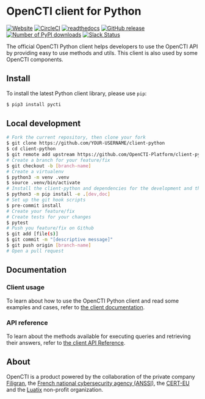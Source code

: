 # OpenCTI client for Python

[![Website](https://img.shields.io/badge/website-opencti.io-blue.svg)](https://www.opencti.io)
[![CircleCI](https://circleci.com/gh/OpenCTI-Platform/client-python.svg?style=shield)](https://circleci.com/gh/OpenCTI-Platform/client-python/tree/master)
[![readthedocs](https://readthedocs.org/projects/opencti-client-for-python/badge/?style=flat)](https://opencti-client-for-python.readthedocs.io/en/latest/)
[![GitHub release](https://img.shields.io/github/release/OpenCTI-Platform/client-python.svg)](https://github.com/OpenCTI-Platform/client-python/releases/latest)
[![Number of PyPI downloads](https://img.shields.io/pypi/dm/pycti.svg)](https://pypi.python.org/pypi/pycti/)
[![Slack Status](https://slack.luatix.org/badge.svg)](https://slack.luatix.org)

The official OpenCTI Python client helps developers to use the OpenCTI API by providing easy to use methods and utils.
This client is also used by some OpenCTI components.

## Install

To install the latest Python client library, please use `pip`:

```bash
$ pip3 install pycti
```

## Local development

```bash
# Fork the current repository, then clone your fork
$ git clone https://github.com/YOUR-USERNAME/client-python
$ cd client-python
$ git remote add upstream https://github.com/OpenCTI-Platform/client-python.git
# Create a branch for your feature/fix
$ git checkout -b [branch-name]
# Create a virtualenv
$ python3 -m venv .venv
$ source .venv/bin/activate
# Install the client-python and dependencies for the development and the documentation
$ python3 -m pip install -e .[dev,doc]
# Set up the git hook scripts
$ pre-commit install
# Create your feature/fix
# Create tests for your changes
$ pytest
# Push you feature/fix on Github
$ git add [file(s)]
$ git commit -m "[descriptive message]"
$ git push origin [branch-name]
# Open a pull request
```

## Documentation

### Client usage

To learn about how to use the OpenCTI Python client and read some examples and cases, refer to [the client documentation](https://opencti-client-for-python.readthedocs.io/en/latest/client_usage/getting_started.html).

### API reference

To learn about the methods available for executing queries and retrieving their answers, refer to [the client API Reference](https://opencti-client-for-python.readthedocs.io/en/latest/pycti/pycti.html).

## About

OpenCTI is a product powered by the collaboration of the private company [Filigran](https://www.filigran.io), the [French national cybersecurity agency (ANSSI)](https://ssi.gouv.fr), the [CERT-EU](https://cert.europa.eu) and the [Luatix](https://www.luatix.org) non-profit organization.
